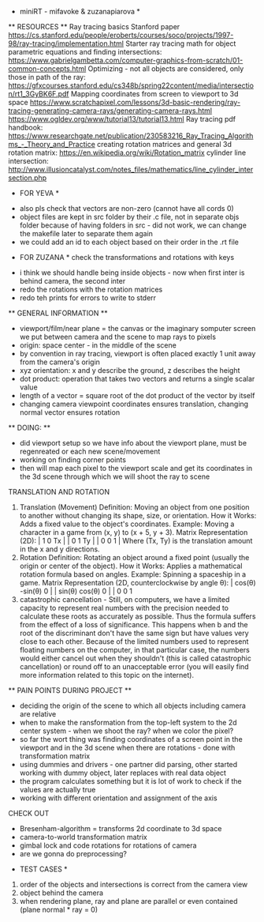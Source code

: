 * miniRT - mifavoke & zuzanapiarova * 

** RESOURCES **
Ray tracing basics Stanford paper
https://cs.stanford.edu/people/eroberts/courses/soco/projects/1997-98/ray-tracing/implementation.html
Starter ray tracing math for object parametric equations and finding intersections:
https://www.gabrielgambetta.com/computer-graphics-from-scratch/01-common-concepts.html
Optimizing - not all objects are considered, only those in path of the ray:
https://gfxcourses.stanford.edu/cs348b/spring22content/media/intersection/rt1_3GyBK6F.pdf
Mapping coordinates from screen to viewport to 3d space 
https://www.scratchapixel.com/lessons/3d-basic-rendering/ray-tracing-generating-camera-rays/generating-camera-rays.html
https://www.ogldev.org/www/tutorial13/tutorial13.html
Ray tracing pdf handbook:
https://www.researchgate.net/publication/230583216_Ray_Tracing_Algorithms_-_Theory_and_Practice
creating rotation matrices and general 3d rotation matrix:
https://en.wikipedia.org/wiki/Rotation_matrix
cylinder line intersection:
http://www.illusioncatalyst.com/notes_files/mathematics/line_cylinder_intersection.php


* FOR YEVA *
- also pls check that vectors are non-zero (cannot have all cords 0)
- object files are kept in src folder by their .c file, not in separate objs folder because of having folders in src - did not work, we can change the makefile later to separate them again
- we could add an id to each object based on their order in the .rt file 

* FOR ZUZANA *
check the transformations and rotations with keys
- i think we should handle being inside objects - now when first inter is behind camera, the second inter 
- redo the rotations with the rotation matrices
- redo teh prints for errors to write to stderr

** GENERAL INFORMATION **
- viewport/film/near plane = the canvas or the imaginary somputer screen we put between camera and the scene to map rays to pixels 
- origin: space center - in the middle of the scene
- by convention in ray tracing, viewport is often placed exactly 1 unit away from the camera's origin 
- xyz orientation: x  and y describe the ground, z describes the height
- dot product: operation that takes two vectors and returns a single scalar value
- length of a vector = square root of the dot product of the vector by itself
- changing camera viewpoint coordinates ensures translation, changing normal vector ensures rotation


** DOING: ** 
- did viewport setup so we have info about the viewport plane, must be regenreated or each new scene/movement 
- working on finding corner points
- then will map each pixel to the viewport scale and get its coordinates in the 3d scene through which we will shoot the ray to scene 


TRANSLATION AND ROTATION
1. Translation (Movement)
Definition: Moving an object from one position to another without changing its shape, size, or orientation.
How it Works: Adds a fixed value to the object's coordinates.
Example: Moving a character in a game from (x, y) to (x + 5, y + 3).
Matrix Representation (2D):
| 1  0  Tx |
| 0  1  Ty |
| 0  0  1  |
Where (Tx, Ty) is the translation amount in the x and y directions.
2. Rotation
Definition: Rotating an object around a fixed point (usually the origin or center of the object).
How it Works: Applies a mathematical rotation formula based on angles.
Example: Spinning a spaceship in a game.
Matrix Representation (2D, counterclockwise by angle θ):
| cos(θ)  -sin(θ)  0 |
| sin(θ)   cos(θ)  0 |
|   0        0     1 
3. catastrophic cancellation - Still, on computers, we have a limited capacity to represent real numbers with the precision needed to calculate these roots as accurately as possible. Thus the formula suffers from the effect of a loss of significance. This happens when b and the root of the discriminant don't have the same sign but have values very close to each other. Because of the limited numbers used to represent floating numbers on the computer, in that particular case, the numbers would either cancel out when they shouldn't (this is called catastrophic cancellation) or round off to an unacceptable error (you will easily find more information related to this topic on the internet).

** PAIN POINTS DURING PROJECT **
- deciding the origin of the scene to which all objects including camera are relative
- when to make the ransformation from the top-left system to the 2d center system - when we shoot the ray? when we color the pixel?
- so far the wort thing was finding coordinates of a screen point in the viewport and in the 3d scene when there are rotations - done with transformation matrix 
- using dummies and drivers - one partner did parsing, other started working with dummy object, later replaces with real data object
- the program calculates something but it is lot of work to check if the values are actually true
- working with different orientation and assignment of the axis

CHECK OUT
- Bresenham-algorithm = transforms 2d coordinate to 3d space 
- camera-to-world transformation matrix
- gimbal lock and code rotations for rotations of camera
- are we gonna do preprocessing?


* TEST CASES *
1. order of the objects and intersections is correct from the camera view
2. object behind the camera
3. when rendering plane, ray and plane are parallel or even contained (plane normal  * ray = 0)
